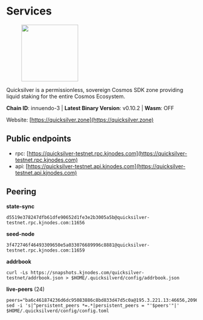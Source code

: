 # Services

<figure><img src="https://raw.githubusercontent.com/kj89/testnet_manuals/main/pingpub/logos/quicksilver.png" width="150" alt=""><figcaption></figcaption></figure>

Quicksilver is a permissionless, sovereign Cosmos SDK zone providing liquid staking for the entire Cosmos Ecosystem.

**Chain ID**: innuendo-3 | **Latest Binary Version**: v0.10.2 | **Wasm**: OFF

Website: [https://quicksilver.zone](https://quicksilver.zone)


## Public endpoints

* rpc: [https://quicksilver-testnet.rpc.kjnodes.com](https://quicksilver-testnet.rpc.kjnodes.com)
* api: [https://quicksilver-testnet.api.kjnodes.com](https://quicksilver-testnet.api.kjnodes.com)

## Peering

**state-sync**

```
d5519e378247dfb61dfe90652d1fe3e2b3005a5b@quicksilver-testnet.rpc.kjnodes.com:11656
```

**seed-node**

```
3f472746f46493309650e5a033076689996c8881@quicksilver-testnet.rpc.kjnodes.com:11659
```

**addrbook**
```
curl -Ls https://snapshots.kjnodes.com/quicksilver-testnet/addrbook.json > $HOME/.quicksilverd/config/addrbook.json
```

**live-peers** (24)
```
peers="ba6c461874236d6dc95083886c8bd833d47d5c0a@195.3.221.13:46656,2096650d8586b858d3369205f3b46ac4c765bc8e@65.109.53.155:26656,2071a81abf7549e75457f5c5afa677aece11e1f1@65.108.227.66:11656,8a334ed2e728ca1164f8ef6ae58dd5fda31da5be@66.94.104.239:26641,3c69b00f2cab363adc72e65fe119c4d846e264b1@199.217.117.78:11656,c133c4c0c7034c8c345330f394984ad08092fc14@138.201.17.11:27656,5c6bfcfd42e8a4cf7960cf8b1860eed3de17196d@65.108.75.237:2010,0551eaa0db7097274410ee27a71672817e314b83@167.235.245.191:26656,0a3ac40a7a4ce35978c4da97be2eb6974bc3c58b@185.252.233.217:46656,dc88be3a0075ce429a423237abe223a9528ce0df@65.108.204.119:31656,8ff8a186fe9cbc70d0f34891fa051f87e561a48b@158.160.0.93:26656,bda5bc971df076b70b4447b842e634948516c5cb@65.108.105.48:14656,c4489720ba051c79f5bb16ae5d81341b0f248e19@54.194.109.230:26656,20b6b3f6c0927c14a2348f5e378b98cb8596fc06@34.105.195.160:26656,7fe3007cba4de49584cbdad9489ffecfc9651c57@65.108.79.246:26673,a854277e77b0ac095e53156266cdc39ad4b13b2f@142.132.205.94:15619,7b21198feaf0882f09fcbb24060961f434d158a3@35.242.163.107:26656,7d112277450f0a8ef1059e6b334c373a215726ea@23.88.0.170:15619,392a7ec2683e288866c353b7a8ac9ecc4e7b4bfc@142.165.207.19:16656,1c1ca90d704c22844570d57039ccf2e8f58e475d@80.64.208.123:26656,47a7fac621a79649519eadbb8deb92d33bb3259b@161.97.82.203:26256,a37474c1f254cd4b16d924327a755c914e8e7d86@65.109.30.53:26656,e0f0703e9ce343c46e0ec01b19216715e817b358@65.109.85.170:28656,433f85361545a434ad6b4202e2f373e4894ecf39@142.132.151.99:15619"
sed -i 's|^persistent_peers *=.*|persistent_peers = "'$peers'"|' $HOME/.quicksilverd/config/config.toml
```
